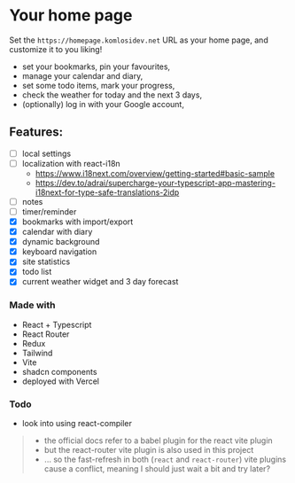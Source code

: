 # Your home page

Set the `https://homepage.komlosidev.net` URL as your home page, and customize it to you liking!

- set your bookmarks, pin your favourites,
- manage your calendar and diary,
- set some todo items, mark your progress,
- check the weather for today and the next 3 days,
- (optionally) log in with your Google account,

## Features:

- [ ] local settings
- [ ] localization with react-i18n
  - https://www.i18next.com/overview/getting-started#basic-sample
  - https://dev.to/adrai/supercharge-your-typescript-app-mastering-i18next-for-type-safe-translations-2idp
- [ ] notes
- [ ] timer/reminder
- [x] bookmarks with import/export
- [x] calendar with diary
- [x] dynamic background
- [x] keyboard navigation
- [x] site statistics
- [x] todo list
- [x] current weather widget and 3 day forecast

### Made with

- React + Typescript
- React Router
- Redux
- Tailwind
- Vite
- shadcn components
- deployed with Vercel

### Todo

- look into using react-compiler
> - the official docs refer to a babel plugin for the react vite plugin
> - but the react-router vite plugin is also used in this project
> - ... so the fast-refresh in both (`react` and `react-router`) vite plugins cause a conflict, meaning I should just wait a bit and try later?